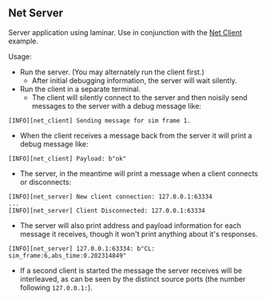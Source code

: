 ## Net Server

Server application using laminar.  Use in conjunction with the [Net Client](../net_client) example.

Usage:

- Run the server. (You may alternately run the client first.)
  - After initial debugging information, the server will wait silently.
- Run the client in a separate terminal.
  - The client will silently connect to the server and then noisily send messages to the server with a debug message like:

```
[INFO][net_client] Sending message for sim frame 1.
```

- When the client receives a message back from the server it will print a debug message like:

```
[INFO][net_client] Payload: b"ok"
```

- The server, in the meantime will print a message when a client connects or disconnects:

```
[INFO][net_server] New client connection: 127.0.0.1:63334
...
[INFO][net_server] Client Disconnected: 127.0.0.1:63334
```

- The server will also print address and payload information for each message it receives, though it won't print anything about it's responses.

```
[INFO][net_server] 127.0.0.1:63334: b"CL: sim_frame:6,abs_time:0.202314849"
```

- If a second client is started the message the server receives will be interleaved, as can be seen by the distinct source ports (the number following `127.0.0.1:`).
